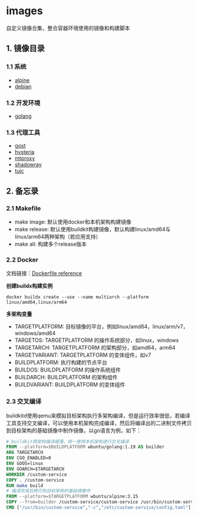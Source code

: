 # images

自定义镜像合集，整合容器环境使用的镜像和构建脚本

## 1. 镜像目录

### 1.1 系统

- [alpine](alpine)
- [debian](debian)

### 1.2 开发环境

- [golang](golang)

### 1.3 代理工具

- [gost](gost)
- [hysteria](hysteria)
- [mtproxy](mtproxy)
- [shadowray](shadowray)
- [tuic](tuic)

## 2. 备忘录

### 2.1 Makefile

- make image: 默认使用docker和本机架构构建镜像
- make release: 默认使用buildkit构建镜像，默认构建linux/amd64与linux/arm64两种架构（若应用支持）
- make all: 构建多个release版本

### 2.2 Docker

文档链接：[Dockerfile reference](https://docs.docker.com/engine/reference/builder/)

**创建buildx构建实例**

```	shell
docker buildx create --use --name multiarch --platform linux/amd64,linux/arm64
```

**多架构变量**

- TARGETPLATFORM: 目标镜像的平台，例如linux/amd64，linux/arm/v7， windows/amd64
- TARGETOS: TARGETPLATFORM 的操作系统部分，如linux，windows
- TARGETARCH: TARGETPLATFORM 的架构部分，如amd64，arm64
- TARGETVARIANT: TARGETPLATFORM 的变体组件，如v7
- BUILDPLATFORM: 执行构建的节点平台
- BUILDOS: BUILDPLATFORM 的操作系统组件
- BUILDARCH: BUILDPLATFORM 的架构组件
- BUILDVARIANT: BUILDPLATFORM 的变体组件

### 2.3 交叉编译

buildkitd使用qemu来模拟目标架构执行多架构编译，但是运行效率很低，若编译工具支持交叉编译，可以使用本机架构完成编译，然后将编译出的二进制文件拷贝到目标架构的基础镜像中制作镜像，以go语言为例，如下：

```dockerfile
# buildkit跨架构编译缓慢，统一使用本机架构进行交叉编译
FROM --platform=$BUILDPLATFORM wbuntu/golang:1.19 AS builder
ARG TARGETARCH
ENV CGO_ENABLED=0
ENV GOOS=linux
ENV GOARCH=$TARGETARCH
WORKDIR /custom-service
COPY . /custom-service
RUN make build
# 编译完成后拷贝到目标架构的基础镜像中
FROM --platform=$TARGETPLATFORM wbuntu/alpine:3.15
COPY --from=builder /custom-service/custom-service /usr/bin/custom-service
CMD ["/usr/bin/custom-service","-c","/etc/custom-service/config.toml"]
```

